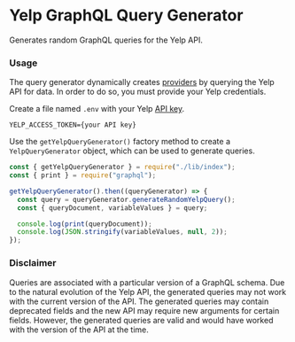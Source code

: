 # Yelp GraphQL Query Generator

Generates random GraphQL queries for the Yelp API.

### Usage

The query generator dynamically creates [providers](https://github.com/IBM/GraphQL-Query-Generator#provider-map) by querying the Yelp API for data. In order to do so, you must provide your Yelp credentials.

Create a file named `.env` with your Yelp [API key](https://www.yelp.com/developers/documentation/v3/authentication).

```
YELP_ACCESS_TOKEN={your API key}
```

Use the `getYelpQueryGenerator()` factory method to create a `YelpQueryGenerator` object, which can be used to generate queries.

```javascript
const { getYelpQueryGenerator } = require("./lib/index");
const { print } = require("graphql");

getYelpQueryGenerator().then((queryGenerator) => {
  const query = queryGenerator.generateRandomYelpQuery();
  const { queryDocument, variableValues } = query;

  console.log(print(queryDocument));
  console.log(JSON.stringify(variableValues, null, 2));
});
```

### Disclaimer

Queries are associated with a particular version of a GraphQL schema. Due to the natural evolution of the Yelp API, the generated queries may not work with the current version of the API. The generated queries may contain deprecated fields and the new API may require new arguments for certain fields. However, the generated queries are valid and would have worked with the version of the API at the time.
